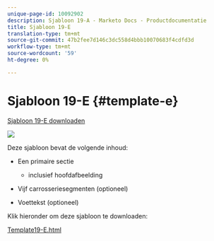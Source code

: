 ```yaml
---
unique-page-id: 10092902
description: Sjabloon 19-A - Marketo Docs - Productdocumentatie
title: Sjabloon 19-E
translation-type: tm+mt
source-git-commit: 47b2fee7d146c3dc558d4bbb10070683f4cdfd3d
workflow-type: tm+mt
source-wordcount: '59'
ht-degree: 0%

---
```



# Sjabloon 19-E {#template-e}

[Sjabloon 19-E downloaden](http://docs.marketo.com/download/attachments/10092902/template-19e.html?version=1&amp;modificationdate=1441750509000&amp;api=v2)

![](assets/image2015-9-16-17-3a4-3a14.png)

Deze sjabloon bevat de volgende inhoud:

* Een primaire sectie

   * inclusief hoofdafbeelding

* Vijf carrosseriesegmenten (optioneel)
* Voettekst (optioneel)

Klik hieronder om deze sjabloon te downloaden:

[Template19-E.html](http://docs.marketo.com/download/attachments/10092902/template-19e.html?version=1&amp;modificationdate=1441750509000&amp;api=v2)
